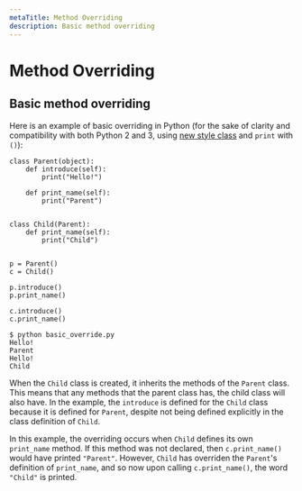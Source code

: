```yaml
---
metaTitle: Method Overriding
description: Basic method overriding
---
```


# Method Overriding



## Basic method overriding


Here is an example of basic overriding in Python (for the sake of clarity and compatibility with both Python 2 and 3, using [new style class](https://stackoverflow.com/documentation/python/419/classes/1402/new-style-vs-old-style-classes#t=20160723190241882605) and `print` with `()`):

```
class Parent(object):
    def introduce(self):
        print("Hello!")

    def print_name(self):
        print("Parent")
    
    
class Child(Parent):
    def print_name(self):
        print("Child")
    
    
p = Parent()
c = Child()

p.introduce()
p.print_name()

c.introduce()
c.print_name()

$ python basic_override.py 
Hello!
Parent
Hello!
Child

```

When the `Child` class is created, it inherits the methods of the `Parent` class. This means that any methods that the parent class has, the child class will also have. In the example, the `introduce` is defined for the `Child` class because it is defined for `Parent`, despite not being defined explicitly in the class definition of `Child`.

In this example, the overriding occurs when `Child` defines its own `print_name` method. If this method was not declared, then `c.print_name()` would have printed `"Parent"`. However, `Child` has overriden the `Parent`'s definition of `print_name`, and so now upon calling `c.print_name()`, the word `"Child"` is printed.

